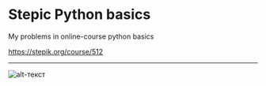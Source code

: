 # Stepic Python basics
My problems in online-course python basics 


https://stepik.org/course/512
***
![alt-текст](https://stepik.org/certificate/f60fd125932727a8afbf5a8db7d27fcfbe737b64.png"Certificate")
